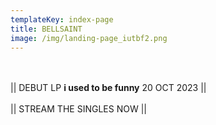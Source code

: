 ```yaml
---
templateKey: index-page
title: BELLSAINT
image: /img/landing-page_iutbf2.png
---
```

<br><br>|| DEBUT LP **i used to be funny** 20 OCT 2023 ||<br><br>|| STREAM THE SINGLES NOW ||<br><br><br>
